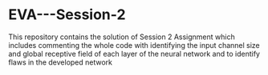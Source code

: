 # EVA---Session-2
This repository contains the solution of Session 2 Assignment which includes commenting the whole code with identifying the input channel size and global receptive field of each layer of the neural network and to identify flaws in the developed network
